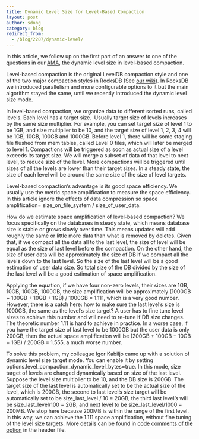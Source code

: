 ```yaml
---
title: Dynamic Level Size for Level-Based Compaction
layout: post
author: sdong
category: blog
redirect_from:
  - /blog/2207/dynamic-level/
---
```


In this article, we follow up on the first part of an answer to one of the questions in our [AMA](https://www.reddit.com/r/IAmA/comments/3de3cv/we_are_rocksdb_engineering_team_ask_us_anything/ct4a8tb), the dynamic level size in level-based compaction.




Level-based compaction is the original LevelDB compaction style and one of the two major compaction styles in RocksDB (See [our wiki](https://github.com/facebook/rocksdb/wiki/RocksDB-Basics#multi-threaded-compactions)). In RocksDB we introduced parallelism and more configurable options to it but the main algorithm stayed the same, until we recently introduced the dynamic level size mode.




In level-based compaction, we organize data to different sorted runs, called levels. Each level has a target size.  Usually target size of levels increases by the same size multiplier. For example, you can set target size of level 1 to be 1GB, and size multiplier to be 10, and the target size of level 1, 2, 3, 4 will be 1GB, 10GB, 100GB and 1000GB. Before level 1, there will be some staging file flushed from mem tables, called Level 0 files, which will later be merged to level 1. Compactions will be triggered as soon as actual size of a level exceeds its target size. We will merge a subset of data of that level to next level, to reduce size of the level. More compactions will be triggered until sizes of all the levels are lower than their target sizes. In a steady state, the size of each level will be around the same size of the size of level targets.




Level-based compaction’s advantage is its good space efficiency. We usually use the metric space amplification to measure the space efficiency. In this article ignore the effects of data compression so space amplification= size_on_file_system / size_of_user_data.




How do we estimate space amplification of level-based compaction? We focus specifically on the databases in steady state, which means database size is stable or grows slowly over time. This means updates will add roughly the same or little more data than what is removed by deletes. Given that, if we compact all the data all to the last level, the size of level will be equal as the size of last level before the compaction. On the other hand, the size of user data will be approximately the size of DB if we compact all the levels down to the last level. So the size of the last level will be a good estimation of user data size. So total size of the DB divided by the size of the last level will be a good estimation of space amplification.




Applying the equation, if we have four non-zero levels, their sizes are 1GB, 10GB, 100GB, 1000GB, the size amplification will be approximately (1000GB + 100GB + 10GB + 1GB) / 1000GB = 1.111, which is a very good number. However, there is a catch here: how to make sure the last level’s size is 1000GB, the same as the level’s size target? A user has to fine tune level sizes to achieve this number and will need to re-tune if DB size changes. The theoretic number 1.11 is hard to achieve in practice. In a worse case, if you have the target size of last level to be 1000GB but the user data is only 200GB, then the actual space amplification will be (200GB + 100GB + 10GB + 1GB) / 200GB = 1.555, a much worse number.


To solve this problem, my colleague Igor Kabiljo came up with a solution of dynamic level size target mode. You can enable it by setting options.level_compaction_dynamic_level_bytes=true. In this mode, size target of levels are changed dynamically based on size of the last level. Suppose the level size multiplier to be 10, and the DB size is 200GB. The target size of the last level is automatically set to be the actual size of the level, which is 200GB, the second to last level’s size target will be automatically set to be size_last_level / 10 = 20GB, the third last level’s will be size_last_level/100 = 2GB, and next level to be size_last_level/1000 = 200MB. We stop here because 200MB is within the range of the first level. In this way, we can achieve the 1.111 space amplification, without fine tuning of the level size targets. More details can be found in [code comments of the option](https://github.com/facebook/rocksdb/blob/v3.11/include/rocksdb/options.h#L366-L423) in the header file.
